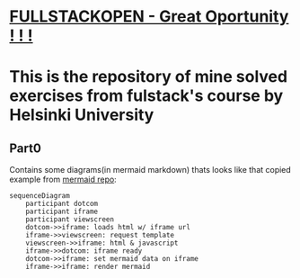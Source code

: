# [FULLSTACKOPEN - Great Oportunity ! ! !](https://fullstackopen.com/en/)
<h1>This is the repository of mine solved exercises from fulstack's course by Helsinki University </h1>
<h2>Part0</h2>
<p>Contains some diagrams(in mermaid markdown) thats looks like that copied example from <a href="https://github.com/mermaid-js/mermaid/blob/develop/README.md">mermaid repo</a>:</p> 

```mermaid
sequenceDiagram
    participant dotcom
    participant iframe
    participant viewscreen
    dotcom->>iframe: loads html w/ iframe url
    iframe->>viewscreen: request template
    viewscreen->>iframe: html & javascript
    iframe->>dotcom: iframe ready
    dotcom->>iframe: set mermaid data on iframe
    iframe->>iframe: render mermaid
```

